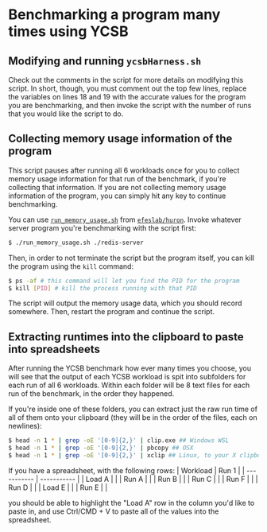 # Benchmarking a program many times using YCSB

## Modifying and running `ycsbHarness.sh`

Check out the comments in the script for more details on modifying this script. In short, though, you must comment out the top few lines, replace the variables on lines 18 and 19 with the accurate values for the program you are benchmarking, and then invoke the script with the number of runs that you would like the script to do.

## Collecting memory usage information of the program

This script pauses after running all 6 workloads once for you to collect memory usage information for that run of the benchmark, if you're collecting that information. If you are not collecting memory usage information of the program, you can simply hit any key to continue benchmarking.

You can use [`run_memory_usage.sh`](https://github.com/efeslab/huron/blob/master/run_memory_usage.sh) from [`efeslab/huron`](https://github.com/efeslab/huron). Invoke 
whatever server program you're benchmarking with the script first:

```bash
$ ./run_memory_usage.sh ./redis-server
```

Then, in order to not terminate the script but the program itself, you can kill the program using the `kill` command:

```bash
$ ps -af # this command will let you find the PID for the program
$ kill [PID] # kill the process running with that PID
```

The script will output the memory usage data, which you should record somewhere. Then, restart the program and continue the script.

## Extracting runtimes into the clipboard to paste into spreadsheets

After running the YCSB benchmark how ever many times you choose, you will see that the output of each YCSB workload is spit into subfolders for each run of all 6 workloads. Within each folder will be 8 text files for each run of the benchmark, in the order they happened.

If you're inside one of these folders, you can extract just the raw run time of all of them onto your clipboard (they will be in the order of the files, each on newlines):

```bash
$ head -n 1 * | grep -oE '[0-9]{2,}' | clip.exe ## Windows WSL
$ head -n 1 * | grep -oE '[0-9]{2,}' | pbcopy ## OSX
$ head -n 1 * | grep -oE '[0-9]{2,}' | xclip ## Linux, to your X clipboard
```

If you have a spreadsheet, with the following rows:
| Workload      | Run 1 |
| -----------   | ----------- |
| Load A        |        |
| Run A         |        |
| Run B         |        |
| Run C         |        |
| Run F         |        |
| Run D         |        |
| Load E        |        |
| Run E         |        |

you should be able to highlight the "Load A" row in the column you'd like to paste in, and use Ctrl/CMD + V to paste all of the values into the spreadsheet.